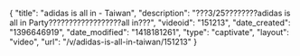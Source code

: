 {
    "title": "adidas is all in - Taiwan",
    "description": "???3\/25????????adidas is all in Party??????????????????all in???",
    "videoid": "151213",
    "date_created": "1396646919",
    "date_modified": "1418181261",
    "type": "captivate",
    "layout": "video",
    "url": "\/v\/adidas-is-all-in-taiwan\/151213"
}